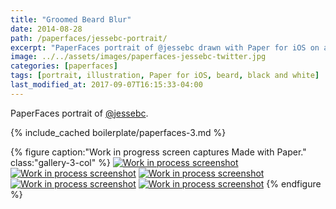```yaml
---
title: "Groomed Beard Blur"
date: 2014-08-28
path: /paperfaces/jessebc-portrait/
excerpt: "PaperFaces portrait of @jessebc drawn with Paper for iOS on an iPad."
image: ../../assets/images/paperfaces-jessebc-twitter.jpg
categories: [paperfaces]
tags: [portrait, illustration, Paper for iOS, beard, black and white]
last_modified_at: 2017-09-07T16:15:33-04:00
---
```


PaperFaces portrait of [@jessebc](https://twitter.com/jessebc).

{% include_cached boilerplate/paperfaces-3.md %}

{% figure caption:"Work in progress screen captures Made with Paper." class:"gallery-3-col" %}
[![Work in process screenshot](../../assets/images/paperfaces-jessebc-process-1-600.jpg)](../../assets/images/paperfaces-jessebc-process-1-lg.jpg) [![Work in process screenshot](../../assets/images/paperfaces-jessebc-process-2-600.jpg)](../../assets/images/paperfaces-jessebc-process-2-lg.jpg) [![Work in process screenshot](../../assets/images/paperfaces-jessebc-process-3-600.jpg)](../../assets/images/paperfaces-jessebc-process-3-lg.jpg) [![Work in process screenshot](../../assets/images/paperfaces-jessebc-process-4-600.jpg)](../../assets/images/paperfaces-jessebc-process-4-lg.jpg) [![Work in process screenshot](../../assets/images/paperfaces-jessebc-process-5-600.jpg)](../../assets/images/paperfaces-jessebc-twitter.jpg)
{% endfigure %}
